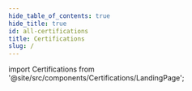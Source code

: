 ```yaml
---
hide_table_of_contents: true
hide_title: true
id: all-certifications
title: Certifications
slug: /
---
```


<!-- Custom component -->

import Certifications from '@site/src/components/Certifications/LandingPage';

<Certifications />
